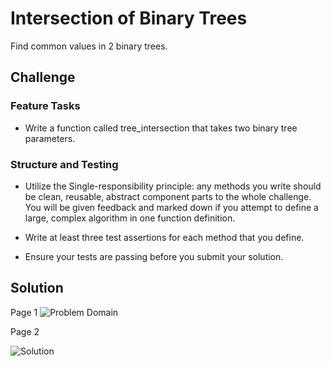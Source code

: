 # Intersection of Binary Trees
<!-- Short summary or background information -->
Find common values in 2 binary trees.

## Challenge

### Feature Tasks

- Write a function called tree_intersection that takes two binary tree parameters.

### Structure and Testing
- Utilize the Single-responsibility principle: any methods you write should be clean, reusable, abstract component parts to the whole challenge. You will be given feedback and marked down if you attempt to define a large, complex algorithm in one function definition.

- Write at least three test assertions for each method that you define.

- Ensure your tests are passing before you submit your solution.

## Solution
<!-- Embedded whiteboard image -->

Page 1
![Problem Domain](https://github.com/AmyCohen/data-structures-and-algorithms/blob/master/src/day32/assets/problem_domain.jpg)


Page 2

![Solution](https://github.com/AmyCohen/data-structures-and-algorithms/blob/master/src/day32/assets/solution.jpg)

